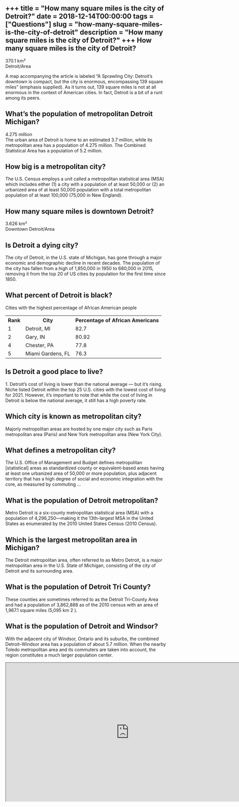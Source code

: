 +++
title = "How many square miles is the city of Detroit?"
date = 2018-12-14T00:00:00
tags = ["Questions"]
slug = "how-many-square-miles-is-the-city-of-detroit"
description = "How many square miles is the city of Detroit?"
+++
How many square miles is the city of Detroit?
---------------------------------------------

370.1 km²  
Detroit/Area

A map accompanying the article is labeled “A Sprawling City: Detroit’s downtown is compact, but the city is enormous, encompassing 139 square miles” (emphasis supplied). As it turns out, 139 square miles is not at all enormous in the context of American cities. In fact, Detroit is a bit of a runt among its peers.

What’s the population of metropolitan Detroit Michigan?
-------------------------------------------------------

4.275 million  
The urban area of Detroit is home to an estimated 3.7 million, while its metropolitan area has a population of 4.275 million. The Combined Statistical Area has a population of 5.2 million.

How big is a metropolitan city?
-------------------------------

The U.S. Census employs a unit called a metropolitan statistical area (MSA) which includes either (1) a city with a population of at least 50,000 or (2) an urbanized area of at least 50,000 population with a total metropolitan population of at least 100,000 (75,000 in New England).

How many square miles is downtown Detroit?
------------------------------------------

3.626 km²  
Downtown Detroit/Area

Is Detroit a dying city?
------------------------

The city of Detroit, in the U.S. state of Michigan, has gone through a major economic and demographic decline in recent decades. The population of the city has fallen from a high of 1,850,000 in 1950 to 680,000 in 2015, removing it from the top 20 of US cities by population for the first time since 1850.

What percent of Detroit is black?
---------------------------------

Cities with the highest percentage of African American people

<table><tr><th>Rank</th><th>City</th><th>Percentage of African Americans</th></tr><tr><td>1</td><td>Detroit, MI</td><td>82.7</td></tr><tr><td>2</td><td>Gary, IN</td><td>80.92</td></tr><tr><td>4</td><td>Chester, PA</td><td>77.8</td></tr><tr><td>5</td><td>Miami Gardens, FL</td><td>76.3</td></tr></table>

Is Detroit a good place to live?
--------------------------------

1\. Detroit’s cost of living is lower than the national average — but it’s rising. Niche listed Detroit within the top 25 U.S. cities with the lowest cost of living for 2021. However, it’s important to note that while the cost of living in Detroit is below the national average, it still has a high poverty rate.

Which city is known as metropolitan city?
-----------------------------------------

Majorly metropolitan areas are hosted by one major city such as Paris metropolitan area (Paris) and New York metropolitan area (New York City).

What defines a metropolitan city?
---------------------------------

The U.S. Office of Management and Budget defines metropolitan \[statistical\] areas as standardized county or equivalent-based areas having at least one urbanized area of 50,000 or more population, plus adjacent territory that has a high degree of social and economic integration with the core, as measured by commuting …

What is the population of Detroit metropolitan?
-----------------------------------------------

Metro Detroit is a six-county metropolitan statistical area (MSA) with a population of 4,296,250—making it the 13th-largest MSA in the United States as enumerated by the 2010 United States Census (2010 Census).

Which is the largest metropolitan area in Michigan?
---------------------------------------------------

The Detroit metropolitan area, often referred to as Metro Detroit, is a major metropolitan area in the U.S. State of Michigan, consisting of the city of Detroit and its surrounding area.

What is the population of Detroit Tri County?
---------------------------------------------

These counties are sometimes referred to as the Detroit Tri-County Area and had a population of 3,862,888 as of the 2010 census with an area of 1,967.1 square miles (5,095 km 2 ).

What is the population of Detroit and Windsor?
----------------------------------------------

With the adjacent city of Windsor, Ontario and its suburbs, the combined Detroit–Windsor area has a population of about 5.7 million. When the nearby Toledo metropolitan area and its commuters are taken into account, the region constitutes a much larger population center.

<iframe allow="accelerometer; autoplay; clipboard-write; encrypted-media; gyroscope; picture-in-picture" allowfullscreen="" class="__youtube_prefs__  epyt-is-override  no-lazyload" data-no-lazy="1" data-origheight="433" data-origwidth="770" data-skipgform_ajax_framebjll="" height="433" id="_ytid_23305" loading="lazy" src="https://www.youtube.com/embed/wewrqnpqgfY?enablejsapi=1&autoplay=0&cc_load_policy=0&cc_lang_pref=&iv_load_policy=1&loop=0&modestbranding=0&rel=1&fs=1&playsinline=0&autohide=2&theme=dark&color=red&controls=1&" title="YouTube player" width="770"></iframe>